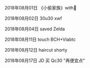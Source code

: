 2018年08月01日
《小偷家族》with🌰

2018年08月02日
30u30 xwf

2018年08月04日
saved Zelda

2018年08月11日
touch BCH+Viabtc

2018年08月12日
haircut shorty

2018年08月17日
JD 买 Qc30 "再便宜点"